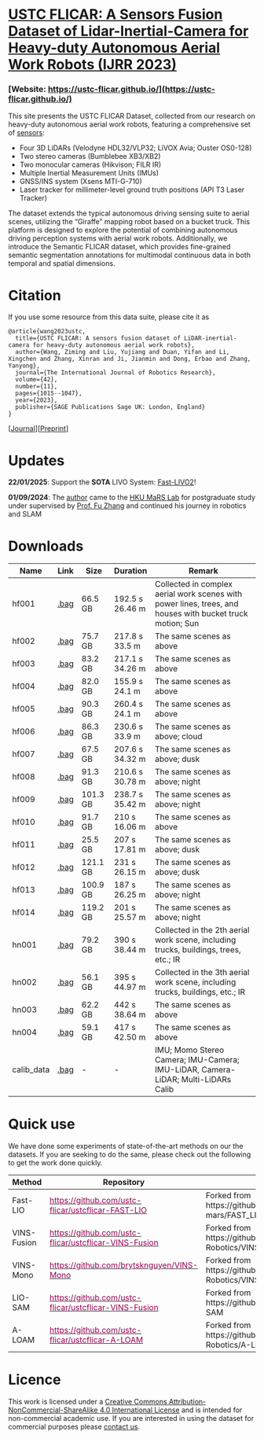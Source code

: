 # [USTC FLICAR: A Sensors Fusion Dataset of Lidar-Inertial-Camera for Heavy-duty Autonomous Aerial Work Robots (IJRR 2023)](https://ustc-flicar.github.io/)

### [Website: https://ustc-flicar.github.io/](https://ustc-flicar.github.io/)

This site presents the USTC FLICAR Dataset, collected from our research on heavy-duty autonomous aerial work robots, featuring a comprehensive set of [sensors](https://ustc-flicar.github.io/sensors/):

* Four 3D LiDARs (Velodyne HDL32/VLP32; LiVOX Avia; Ouster OS0-128)
* Two stereo cameras (Bumblebee XB3/XB2)
* Two monocular cameras (Hikvison; FILR IR)
* Multiple Inertial Measurement Units (IMUs) 
* GNSS/INS system (Xsens MTI-G-710)
* Laser tracker for millimeter-level ground truth positions (API T3 Laser Tracker)

The dataset extends the typical autonomous driving sensing suite to aerial scenes, utilizing the “Giraffe” mapping robot based on a bucket truck. This platform is designed to explore the potential of combining autonomous driving perception systems with aerial work robots. Additionally, we introduce the Semantic FLICAR dataset, which provides fine-grained semantic segmentation annotations for multimodal continuous data in both temporal and spatial dimensions. 

# Citation
If you use some resource from this data suite, please cite it as

```
@article{wang2023ustc,
  title={USTC FLICAR: A sensors fusion dataset of LiDAR-inertial-camera for heavy-duty autonomous aerial work robots},
  author={Wang, Ziming and Liu, Yujiang and Duan, Yifan and Li, Xingchen and Zhang, Xinran and Ji, Jianmin and Dong, Erbao and Zhang, Yanyong},
  journal={The International Journal of Robotics Research},
  volume={42},
  number={11},
  pages={1015--1047},
  year={2023},
  publisher={SAGE Publications Sage UK: London, England}
}
```
[[Journal](https://journals.sagepub.com/doi/abs/10.1177/02783649231195650)][[Preprint](https://arxiv.org/pdf/2304.01986)]

# Updates

**22/01/2025**: Support the **SOTA** LIVO System: [Fast-LIVO2](https://github.com/hku-mars/FAST-LIVO2)!

**01/09/2024**: The [author](https://ustc-flicar.github.io/contact/) came to the [HKU MaRS Lab](https://mars.hku.hk/) for postgraduate study under supervised by [Prof. Fu Zhang](https://scholar.google.com/citations?user=V-eYCF8AAAAJ&hl=zh-CN&oi=ao) and continued his journey in robotics and SLAM

# Downloads

<a name="tab-download"></a>
<table class="tg">
<thead>
  <tr>
    <th class="tg-6ibf">Name</th>
    <th class="tg-6ibf">Link</th>
    <th class="tg-6ibf">Size</th>
    <th class="tg-6ibf">Duration</th>
    <th class="tg-6ibf">Remark</th>
  </tr>
</thead>
<tbody>
  <tr>
    <td class="tg-v8dz">hf001</td>
    <td class="tg-6ibf"><a href="https://ustc-flicar.github.io/datasets/hf001/" target="_blank" rel="noopener noreferrer">.bag</a></td>
    <td class="tg-6ibf">66.5 GB</td>
    <td class="tg-6ibf">192.5 s<br>26.46 m</td>
    <td class="tg-v8dz">Collected in complex aerial work scenes with power lines, trees, and houses with bucket truck motion; Sun</td>
  </tr>
  <tr>
    <td class="tg-v8dz">hf002</td>
    <td class="tg-9m02"><a href="https://ustc-flicar.github.io/datasets/hf002/" target="_blank" rel="noopener noreferrer">.bag</a></td>
    <td class="tg-6ibf">75.7 GB</td>
    <td class="tg-6ibf">217.8 s <br> 33.5 m</td>
    <td class="tg-v8dz">The same scenes as above</td>
  </tr>
  <tr>
    <td class="tg-v8dz">hf003</td>
    <td class="tg-9m02"><a href="https://ustc-flicar.github.io/datasets/hf003/" target="_blank" rel="noopener noreferrer">.bag</a></td>
    <td class="tg-6ibf">83.2 GB</td>
    <td class="tg-6ibf">217.1 s <br> 34.26 m </td>
    <td class="tg-v8dz">The same scenes as above</td>
  </tr>
  <tr>
    <td class="tg-v8dz">hf004</td>
    <td class="tg-9m02"><a href="https://ustc-flicar.github.io/datasets/hf004/" target="_blank" rel="noopener noreferrer">.bag</a></td>
    <td class="tg-6ibf"> 82.0 GB</td>
    <td class="tg-6ibf">155.9 s <br> 24.1 m</td>
    <td class="tg-v8dz">The same scenes as above</td>
  </tr>
  <tr>
    <td class="tg-v8dz">hf005</td>
    <td class="tg-9m02"><a href="https://ustc-flicar.github.io/datasets/hf005/" target="_blank" rel="noopener noreferrer">.bag</a></td>
    <td class="tg-6ibf">90.3 GB</td>
    <td class="tg-6ibf">260.4 s <br> 24.1 m</td>
    <td class="tg-v8dz">The same scenes as above</td>
  </tr>
  <tr>
    <td class="tg-v8dz">hf006</td>
    <td class="tg-9m02"><a href="https://ustc-flicar.github.io/datasets/hf006/" target="_blank" rel="noopener noreferrer">.bag</a></td>
    <td class="tg-6ibf">86.3 GB</td>
    <td class="tg-6ibf">230.6 s <br> 33.9 m</td>
    <td class="tg-v8dz">The same scenes as above; cloud</td>
  </tr>
  <tr>
    <td class="tg-v8dz">hf007</td>
    <td class="tg-9m02"><a href="https://ustc-flicar.github.io/datasets/hf007/" target="_blank" rel="noopener noreferrer">.bag</a></td>
    <td class="tg-6ibf">67.5 GB</td>
    <td class="tg-6ibf">207.6 s <br> 34.32 m </td>
    <td class="tg-v8dz">The same scenes as above; dusk</td>
  </tr>
  <tr>
    <td class="tg-v8dz">hf008</td>
    <td class="tg-9m02"><a href="https://ustc-flicar.github.io/datasets/hf008/" target="_blank" rel="noopener noreferrer">.bag</a></td>
    <td class="tg-6ibf">91.3 GB</td>
    <td class="tg-6ibf">210.6 s <br> 30.78 m</td>
    <td class="tg-v8dz">The same scenes as above; night</td>
  </tr>
  <tr>
    <td class="tg-v8dz">hf009</td>
    <td class="tg-9m02"><a href="https://ustc-flicar.github.io/datasets/hf009/" target="_blank" rel="noopener noreferrer">.bag</a></td>
    <td class="tg-6ibf">101.3 GB</td>
    <td class="tg-6ibf">238.7 s <br> 35.42 m</td>
    <td class="tg-v8dz">The same scenes as above; night</td>
  </tr>
  <tr>
    <td class="tg-v8dz">hf010</td>
    <td class="tg-9m02"><a href="https://ustc-flicar.github.io/datasets/hf010/" target="_blank" rel="noopener noreferrer">.bag</a></td>
    <td class="tg-6ibf">91.7 GB</td>
    <td class="tg-6ibf">210 s <br> 16.06 m</td>
    <td class="tg-v8dz">The same scenes as above</td>
  </tr>
  <tr>
    <td class="tg-v8dz">hf011</td>
    <td class="tg-9m02"><a href="https://ustc-flicar.github.io/datasets/hf011/" target="_blank" rel="noopener noreferrer">.bag</a></td>
    <td class="tg-6ibf">25.5 GB</td>
    <td class="tg-6ibf">207 s <br> 17.81 m</td>
    <td class="tg-v8dz">The same scenes as above; dusk</td>
  </tr>
  <tr>
    <td class="tg-v8dz">hf012</td>
    <td class="tg-9m02"><a href="https://ustc-flicar.github.io/datasets/hf012/" target="_blank" rel="noopener noreferrer">.bag</a></td>
    <td class="tg-6ibf">121.1  GB</td>
    <td class="tg-6ibf">231 s <br> 26.15 m</td>
    <td class="tg-v8dz">The same scenes as above; dusk</td>
  </tr>
  <tr>
    <td class="tg-v8dz">hf013</td>
    <td class="tg-9m02"><a href="https://ustc-flicar.github.io/datasets/hf013/" target="_blank" rel="noopener noreferrer">.bag</a></td>
    <td class="tg-6ibf">100.9 GB</td>
    <td class="tg-6ibf">187 s <br> 26.25 m</td>
    <td class="tg-v8dz">The same scenes as above; night</td>
  </tr>
  <tr>
    <td class="tg-v8dz">hf014</td>
    <td class="tg-9m02"><a href="https://ustc-flicar.github.io/datasets/hf014/" target="_blank" rel="noopener noreferrer">.bag</a></td>
    <td class="tg-6ibf">119.2 GB</td>
    <td class="tg-6ibf">201 s <br> 25.57 m</td>
    <td class="tg-v8dz">The same scenes as above; night</td>
  </tr>
  <tr>
    <td class="tg-v8dz">hn001</td>
    <td class="tg-9m02"><a href="https://ustc-flicar.github.io/datasets/hn001" target="_blank" rel="noopener noreferrer">.bag</a></td>
    <td class="tg-6ibf">79.2 GB</td>
    <td class="tg-6ibf">390 s <br> 38.44 m</td>
    <td class="tg-v8dz">Collected in the 2th aerial work scene, including trucks, buildings, trees, etc.; IR</td>
  </tr>
  <tr>
    <td class="tg-v8dz">hn002</td>
    <td class="tg-9m02"><a href="https://ustc-flicar.github.io/datasets/hn002" target="_blank" rel="noopener noreferrer">.bag</a></td>
    <td class="tg-6ibf">56.1 GB</td>
    <td class="tg-6ibf">395 s <br> 44.97 m</td>
    <td class="tg-v8dz">Collected in the 3th aerial work scene, including trucks, buildings, etc.; IR</td>
  </tr>
  <tr>
    <td class="tg-v8dz">hn003</td>
    <td class="tg-9m02"><a href="https://ustc-flicar.github.io/datasets/hn003/" target="_blank" rel="noopener noreferrer">.bag</a></td>
    <td class="tg-6ibf">62.2 GB</td>
    <td class="tg-6ibf">442 s <br> 38.64 m</td>
    <td class="tg-v8dz">The same scenes as above</td>
  </tr>
  <tr>
    <td class="tg-v8dz">hn004</td>
    <td class="tg-9m02"><a href="https://ustc-flicar.github.io/datasets/hn004/" target="_blank" rel="noopener noreferrer">.bag</a></td>
    <td class="tg-6ibf">59.1 GB</td>
    <td class="tg-6ibf">417 s <br> 42.50 m</td>
    <td class="tg-v8dz">The same scenes as above</td>
  </tr>
  <tr>
    <td class="tg-v8dz"><span style="font-weight:400;font-style:normal">calib_data</span></td>
    <td class="tg-9m02"><a href="https://ustc-flicar.github.io/datasets/calibdata" target="_blank" rel="noopener noreferrer">.bag</a></td>
    <td class="tg-6ibf"> - </td>
    <td class="tg-6ibf"> - </td>
    <td class="tg-v8dz">IMU; Momo Stereo Camera; IMU-Camera; IMU-LiDAR, Camera-LiDAR; Multi-LiDARs Calib</td>
  </tr>
</tbody>
</table>

# Quick use

We have done some experiments of state-of-the-art methods on our the datasets. If you are seeking to do the same, please check out the following to get the work done quickly.

</style>
<table class="tg">
<thead>
  <tr>
    <th class="tg-c3ow">Method</th>
    <th class="tg-c3ow">Repository</th>
    <th class="tg-c3ow">Credit</th>
  </tr>
</thead>
<tbody>
  <tr>
    <td class="tg-0pky">Fast-LIO</td>
    <td class="tg-0pky"> <a href="https://github.com/ustc-flicar/ustcflicar-FAST-LIO"><span style="color:#905">https://github.com/ustc-flicar/ustcflicar-FAST-LIO</span></a></td>
    <td class="tg-0pky">Forked from https://github.com/hku-mars/FAST_LIO</td>
  </tr>
  <tr>
    <td class="tg-0pky">VINS-Fusion</td>
    <td class="tg-0pky"><a href="https://github.com/ustc-flicar/ustcflicar-VINS-Fusion"><span style="color:#905">https://github.com/ustc-flicar/ustcflicar-VINS-Fusion</span></a></td>
    <td class="tg-0pky">Forked from https://github.com/HKUST-Aerial-Robotics/VINS-Fusion</td>
  </tr>
  <tr>
    <td class="tg-0pky">VINS-Mono</td>
    <td class="tg-0pky"><a href="https://github.com/brytsknguyen/VINS-Mono"><span style="color:#905">https://github.com/brytsknguyen/VINS-Mono</span></a></td>
    <td class="tg-0pky">Forked from https://github.com/HKUST-Aerial-Robotics/VINS-Mono</td>
  </tr>
  <tr>
    <td class="tg-0pky">LIO-SAM</td>
    <td class="tg-0pky"><a href="https://github.com/ustc-flicar/ustcflicar-VINS-Fusion"><span style="color:#905">https://github.com/ustc-flicar/ustcflicar-VINS-Fusion</span></a></td>
    <td class="tg-0pky">Forked from https://github.com/TixiaoShan/LIO-SAM</td>
  </tr>
  <tr>
    <td class="tg-0pky">A-LOAM</td>
    <td class="tg-0pky"><a href="https://github.com/ustc-flicar/ustcflicar-A-LOAM"><span style="color:#905">https://github.com/ustc-flicar/ustcflicar-A-LOAM</span></a></td>
    <td class="tg-0pky">Forked from https://github.com/HKUST-Aerial-Robotics/A-LOAM</td>
  </tr>
</tbody>
</table>

# Licence
This work is licensed under a [Creative Commons Attribution-NonCommercial-ShareAlike 4.0 International License](https://creativecommons.org/licenses/by-nc-sa/4.0/) and is intended for non-commercial academic use.
If you are interested in using the dataset for commercial purposes please [contact us](zimingwang@connect.hku.hk).